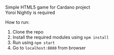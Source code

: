 Simple HTML5 game for Cardano project<br>
Yoroi Nightly is required

How to run:
1. Clone the repo
2. Install the required modules using `npm install`
3. Run using `npm start`
4. Go to `localhost:8080` from browser
